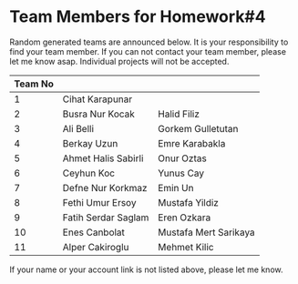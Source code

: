 ﻿# Team Members for Homework#4

Random generated teams are announced below. It is your responsibility to find your team member.
If you can not contact your team member, please let me know asap. Individual projects will not be accepted.

| Team No 	|              	|                 	|
|---------	|--------------	|-----------------	|
| 1       	|    Cihat Karapunar    |
| 2       	|    Busra Nur Kocak| Halid Filiz
| 3       	|    Ali Belli| Gorkem Gulletutan
| 4       	|    Berkay Uzun| Emre Karabakla
| 5       	|    Ahmet Halis Sabirli| Onur Oztas
| 6       	|    Ceyhun Koc| Yunus Cay
| 7       	|    Defne Nur Korkmaz| Emin Un
| 8       	|    Fethi Umur Ersoy| Mustafa Yildiz
| 9       	|    Fatih Serdar Saglam| Eren Ozkara
| 10       	|    Enes Canbolat| Mustafa Mert Sarikaya
| 11      	|    Alper Cakiroglu| Mehmet Kilic

If your name or your account link is not listed above, please let me know.
